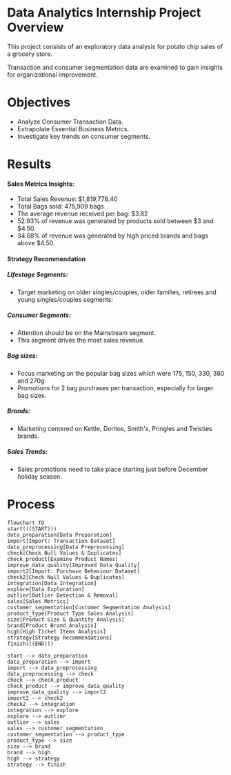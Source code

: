 # Data Analytics Internship Project Overview
This project consists of an exploratory data analysis for potato chip sales of a grocery store.

Transaction and consumer segmentation data are examined to gain insights for organizational improvement.

# Objectives
- Analyze Consumer Transaction Data.
- Extrapolate Essential Business Metrics.
- Investigate key trends on consumer segments. 

# Results
#### Sales Metrics Insights:
- Total Sales Revenue: $1,819,778.40
- Total Bags sold: 475,909 bags
- The average revenue received per bag: $3.82
- 52.93% of revenue was generated by products sold between $3 and $4.50.
- 34.68% of revenue was generated by high priced brands and bags above $4.50.

#### Strategy Recommendation
##### Lifestage Segments:

- Target marketing on older singles/couples, older families, retirees and young singles/couples segments:

##### Consumer Segments:
- Attention should be on the Mainstream segment. 
- This segment drives the most sales revenue.

##### Bag sizes:
- Focus marketing on the popular bag sizes which were 175, 150, 330, 380 and 270g.
- Promotions for 2 bag purchases per transaction, especially for larger bag sizes.

##### Brands:
- Marketing centered on Kettle, Doritos, Smith's, Pringles and Twisties brands.

##### Sales Trends:
- Sales promotions need to take place starting just before December holiday season. 


# Process
```mermaid
flowchart TD
start(((START)))
data_preparation[Data Preparation]
import[Import: Transaction Dataset]
data_preprocessing[Data Preprocessing]
check[Check Null Values & Duplicates]
check_product[Examine Product Names]
improve_data_quality[Improved Data Quality]
import2[Import: Purchase Behaviour Dataset]
check2[Check Null Values & Duplicates]
integration[Data Integration]
explore[Data Exploration]
outlier[Outlier Detection & Removal]
sales[Sales Metrics]
customer_segmentation[Customer Segmentation Analysis]
product_type[Product Type Sales Analysis]
size[Product Size & Quantity Analysis]
brand[Product Brand Analysis]
high[High Ticket Items Analysis]
strategy[Strategy Recommendations]
finish(((END)))

start --> data_preparation
data_preparation --> import
import --> data_preprocessing
data_preprocessing --> check
check --> check_product
check_product --> improve_data_quality
improve_data_quality --> import2
import2 --> check2
check2 --> integration
integration --> explore
explore --> outlier
outlier --> sales
sales --> customer_segmentation
customer_segmentation --> product_type
product_type --> size
size --> brand
brand --> high
high --> strategy
strategy --> finish



